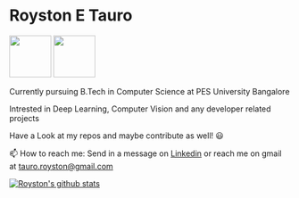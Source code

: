# Royston E Tauro

[<img src="https://1000logos.net/wp-content/uploads/2017/03/Color-of-the-LinkedIn-Logo.jpg" width = "75">](https://www.linkedin.com/in/royston-tauro-516b6a1a6/)
[<img src="https://static01.nyt.com/images/2014/08/10/magazine/10wmt/10wmt-superJumbo-v4.jpg" width ="75">](https://twitter.com/roysti10)

Currently pursuing B.Tech in Computer Science at PES University Bangalore

Intrested in Deep Learning, Computer Vision and any developer related projects

Have a Look at my repos and maybe contribute as well! :smiley:


📫 How to reach me: Send in a message on [Linkedin](https://www.linkedin.com/in/royston-tauro-516b6a1a6/) or reach me on gmail at tauro.royston@gmail.com

[![Royston's github stats](https://github-readme-stats.vercel.app/api?username=lucasace&theme=gruvbox)](https://github.com/anuraghazra/github-readme-stats)
